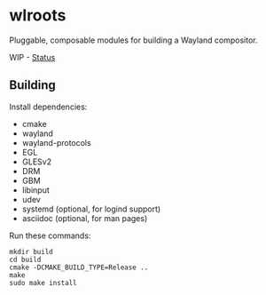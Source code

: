 # wlroots

Pluggable, composable modules for building a Wayland compositor.

WIP - [Status](https://github.com/SirCmpwn/wlroots/issues/9)

## Building

Install dependencies:

* cmake
* wayland
* wayland-protocols
* EGL
* GLESv2
* DRM
* GBM
* libinput
* udev
* systemd (optional, for logind support)
* asciidoc (optional, for man pages)

Run these commands:

    mkdir build
    cd build
    cmake -DCMAKE_BUILD_TYPE=Release ..
    make
    sudo make install
